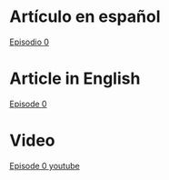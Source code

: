 # Artículo en español

[Episodio 0](https://www.osolabs.tech/the20c/art%C3%ADculos/the-20c-episodio-0-por-qu%C3%A9-la-20c)


# Article in English

[Episode 0](https://en.osolabs.tech/the20c/the-20c-episode-0-why-the-20c)

# Video

[Episode 0 youtube](https://www.youtube.com/watch?v=H4XhqzhhW-s)
